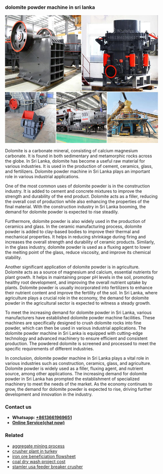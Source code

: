 <h3>dolomite powder machine in sri lanka</h3><img src='1708499478.jpg' alt=''><p>Dolomite is a carbonate mineral, consisting of calcium magnesium carbonate. It is found in both sedimentary and metamorphic rocks across the globe. In Sri Lanka, dolomite has become a useful raw material for various industries. It is used in the production of cement, ceramics, glass, and fertilizers. Dolomite powder machine in Sri Lanka plays an important role in various industrial applications.</p><p>One of the most common uses of dolomite powder is in the construction industry. It is added to cement and concrete mixtures to improve the strength and durability of the end product. Dolomite acts as a filler, reducing the overall cost of production while also enhancing the properties of the final material. With the construction industry in Sri Lanka booming, the demand for dolomite powder is expected to rise steadily.</p><p>Furthermore, dolomite powder is also widely used in the production of ceramics and glass. In the ceramic manufacturing process, dolomite powder is added to clay-based bodies to improve their thermal and mechanical properties. It helps in reducing shrinkage during firing and increases the overall strength and durability of ceramic products. Similarly, in the glass industry, dolomite powder is used as a fluxing agent to lower the melting point of the glass, reduce viscosity, and improve its chemical stability.</p><p>Another significant application of dolomite powder is in agriculture. Dolomite acts as a source of magnesium and calcium, essential nutrients for plant growth. It helps in maintaining proper pH levels in the soil, promoting healthy root development, and improving the overall nutrient uptake by plants. Dolomite powder is usually incorporated into fertilizers to enhance their nutrient content and improve the fertility of the soil. In Sri Lanka, where agriculture plays a crucial role in the economy, the demand for dolomite powder in the agricultural sector is expected to witness a steady growth.</p><p>To meet the increasing demand for dolomite powder in Sri Lanka, various manufacturers have established dolomite powder machine facilities. These machines are specifically designed to crush dolomite rocks into fine powder, which can then be used in various industrial applications. The dolomite powder machine in Sri Lanka is equipped with cutting-edge technology and advanced machinery to ensure efficient and consistent production. The powdered dolomite is screened and processed to meet the specific requirements of different industries.</p><p>In conclusion, dolomite powder machine in Sri Lanka plays a vital role in various industries such as construction, ceramics, glass, and agriculture. Dolomite powder is widely used as a filler, fluxing agent, and nutrient source, among other applications. The increasing demand for dolomite powder in Sri Lanka has prompted the establishment of specialized machinery to meet the needs of the market. As the economy continues to grow, the demand for dolomite powder is expected to rise, driving further development and innovation in the industry.</p><h3>Contact us</h3><ul><li><strong>Whatsapp:&nbsp;<a href="https://wa.me/8613661969651">+8613661969651</a></strong></li><li><a href="https://swt.shibang-china.com/?git&amp;zhl&amp;dolomite powder machine in sri lanka"><strong>Online Service(chat now)</strong></a></li></ul><h3>Related</h3><ul><li><a href='aggregate mining process.md'>aggregate mining process</a></li><li><a href='crusher plant in turkey.md'>crusher plant in turkey</a></li><li><a href='iron ore beneficiation flowsheet.md'>iron ore beneficiation flowsheet</a></li><li><a href='coal dry wash project cost.md'>coal dry wash project cost</a></li><li><a href='stamler usa feeder breaker crusher.md'>stamler usa feeder breaker crusher</a></li></ul>
